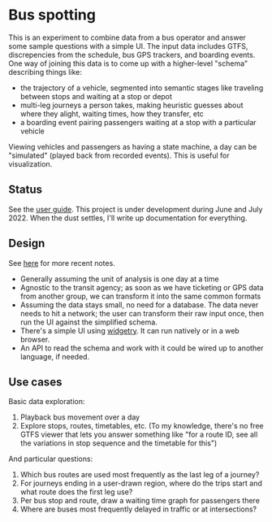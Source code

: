 # Bus spotting

This is an experiment to combine data from a bus operator and answer some
sample questions with a simple UI. The input data includes GTFS, discrepencies
from the schedule, bus GPS trackers, and boarding events. One way of joining
this data is to come up with a higher-level "schema" describing things like:

- the trajectory of a vehicle, segmented into semantic stages like traveling
  between stops and waiting at a stop or depot
- multi-leg journeys a person takes, making heuristic guesses about where they
  alight, waiting times, how they transfer, etc
- a boarding event pairing passengers waiting at a stop with a particular
  vehicle

Viewing vehicles and passengers as having a state machine, a day can be
"simulated" (played back from recorded events). This is useful for
visualization.

## Status

See the [user guide](user_guide.md). This project is under development during
June and July 2022. When the dust settles, I'll write up documentation for
everything.

## Design

See [here](design.md) for more recent notes.

- Generally assuming the unit of analysis is one day at a time
- Agnostic to the transit agency; as soon as we have ticketing or GPS data from
  another group, we can transform it into the same common formats
- Assuming the data stays small, no need for a database. The data never needs
  to hit a network; the user can transform their raw input once, then run the
  UI against the simplified schema.
- There's a simple UI using
  [widgetry](https://github.com/a-b-street/abstreet/tree/master/widgetry/). It
  can run natively or in a web browser.
- An API to read the schema and work with it could be wired up to another
  language, if needed.

## Use cases

Basic data exploration:

1.  Playback bus movement over a day
2.  Explore stops, routes, timetables, etc. (To my knowledge, there's no free
    GTFS viewer that lets you answer something like "for a route ID, see all
    the variations in stop sequence and the timetable for this")

And particular questions:

1.  Which bus routes are used most frequently as the last leg of a journey?
2.  For journeys ending in a user-drawn region, where do the trips start and
    what route does the first leg use?
3.  Per bus stop and route, draw a waiting time graph for passengers there
4.  Where are buses most frequently delayed in traffic or at intersections?
